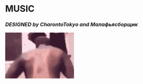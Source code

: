 # **MUSIC**

### *DESIGNED by CharontoTokyo and Малафьясборщик*

![](https://github.com/ff33e7/MUSIC/blob/main/tenor%20(1).gif)

